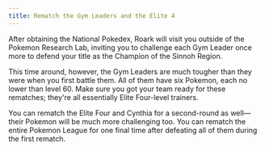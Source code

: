 ```yaml
---
title: Rematch the Gym Leaders and the Elite 4
---
```


After obtaining the National Pokedex, Roark will visit you outside of the Pokemon Research Lab, inviting you to challenge each Gym Leader once more to defend your title as the Champion of the Sinnoh Region.

This time around, however, the Gym Leaders are much tougher than they were when you first battle them. All of them have six Pokemon, each no lower than level 60. Make sure you got your team ready for these rematches; they're all essentially Elite Four-level trainers.

You can rematch the Elite Four and Cynthia for a second-round as well—their Pokemon will be much more challenging too. You can rematch the entire Pokemon League for one final time after defeating all of them during the first rematch.
